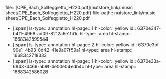 file:: [CPE_Bach_Solfeggietto_H220.pdf](nutstore_link/music sheet/CPE_Bach_Solfeggietto_H220.pdf)
file-path:: nutstore_link/music sheet/CPE_Bach_Solfeggietto_H220.pdf

- [:span]
  ls-type:: annotation
  hl-page:: 1
  hl-color:: yellow
  id:: 6370e347-b4f1-4968-ad09-8212a6e1fd1c
  hl-type:: area
  hl-stamp:: 1668342599544
- [:span]
  ls-type:: annotation
  hl-page:: 2
  hl-color:: yellow
  id:: 6370e3bf-90e1-4b93-8d42-41e9a07f59a1
  hl-type:: area
  hl-stamp:: 1668342718333
- [:span]
  ls-type:: annotation
  hl-page:: 1
  hl-color:: yellow
  id:: 6370e33a-6843-4469-ab9f-4e00e04edb4c
  hl-type:: area
  hl-stamp:: 1668342586028